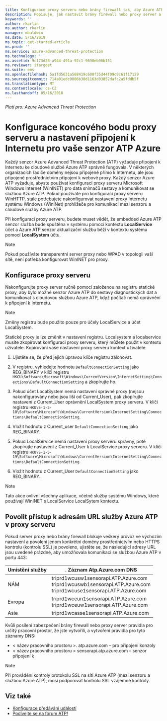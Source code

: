 ```yaml
---
title: Konfigurace proxy serveru nebo brány firewall tak, aby Azure ATP komunikace s senzoru | Microsoft Docs
description: Popisuje, jak nastavit brány firewall nebo proxy server a povolit komunikaci mezi Azure ATP cloud service a Azure ATP senzorů
keywords: ''
author: rkarlin
ms.author: rkarlin
manager: mbaldwin
ms.date: 5/16/2018
ms.topic: get-started-article
ms.prod: ''
ms.service: azure-advanced-threat-protection
ms.technology: ''
ms.assetid: 9c173d28-a944-491a-92c1-9690eb06b151
ms.reviewer: itargoet
ms.suite: ems
ms.openlocfilehash: 5a1fd5631a568419c600f35d44f09c9c61f17129
ms.sourcegitcommit: 714a01edc9006b38d1163d03852dafc2a5fddb5f
ms.translationtype: MT
ms.contentlocale: cs-CZ
ms.lasthandoff: 05/16/2018
---
```

*Platí pro: Azure Advanced Threat Protection*



# <a name="configure-endpoint-proxy-and-internet-connectivity-settings-for-your-azure-atp-sensor"></a>Konfigurace koncového bodu proxy serveru a nastavení připojení k Internetu pro vaše senzor ATP Azure

Každý senzor Azure Advanced Threat Protection (ATP) vyžaduje připojení k Internetu ke cloudové službě Azure ATP správně fungovala. V některých organizacích řadiče domény nejsou připojené přímo k Internetu, ale jsou připojené prostřednictvím připojení k webové proxy. Každý senzor Azure ATP vyžaduje, abyste používat konfiguraci proxy serveru Microsoft Windows Internet (WinINET) pro data snímačů sestavy a komunikovat se službou Azure ATP. Pokud používáte pro konfiguraci proxy serveru WinHTTP, stále potřebujete nakonfigurovat nastavení proxy Internetu systému Windows (WinINet) prohlížeče pro komunikaci mezi senzoru a cloudové služby Azure ATP.


Při konfiguraci proxy serveru, budete muset vědět, že embedded Azure ATP senzor služba bude spuštěna v systému pomocí kontextu **LocalService** účet a Azure ATP senzor aktualizační službu běží v kontextu systému pomocí **LocalSystem** účtu. 

> [!NOTE]
> Pokud používáte transparentní server proxy nebo WPAD v topologii vaší sítě, není potřeba konfigurovat WinINET pro proxy.

## <a name="configure-the-proxy"></a>Konfigurace proxy serveru 

Nakonfigurujte proxy server ručně pomocí založenou na registru statické proxy, aby bylo možné senzor Azure ATP do sestavy diagnostických dat a komunikovat s cloudovou službou Azure ATP, když počítač nemá oprávnění k připojení k Internetu.

> [!NOTE]
> Změny registru bude použito pouze pro účely LocalService a účet LocalSystem.

Statické proxy je lze změnit v nastavení registru. Localsystem a localservice musíte zkopírovat konfiguraci proxy serveru, který můžete použít v kontextu uživatele. Kopírování vaše nastavení proxy serveru kontext uživatele:

1.   Ujistěte se, že před jejich úpravou klíče registru zálohovat.

2. V registru, vyhledejte hodnotu `DefaultConnectionSetting` jako REG_BINARY v klíči registru `HKCU\Software\Microsoft\Windows\CurrentVersion\InternetSetting\Connections\DefaultConnectionSetting` a zkopírujte ho.
 
2.  Pokud účet LocalSystem nemá nastavení správné proxy (nejsou nakonfigurovány nebo jsou liší od Current_User), pak zkopírujte nastavení z Current_User oprávnění LocalSystem proxy serveru. V klíči registru `HKU\S-1-5-18\Software\Microsoft\Windows\CurrentVersion\InternetSetting\Connections\DefaultConnectionSetting`.

3.  Vložit hodnotu z Current_user `DefaultConnectionSetting` jako REG_BINARY.

4.  Pokud LocalService nemá nastavení proxy serveru správný, poté zkopírujte nastavení z Current_User k LocalService proxy serveru. V klíči registru `HKU\S-1-5-19\Software\Microsoft\Windows\CurrentVersion\InternetSetting\Connections\DefaultConnectionSetting`.

5.  Vložit hodnotu z Current_User `DefaultConnectionSetting` jako REG_BINARY.

> [!NOTE]
> Tato akce ovlivní všechny aplikace, včetně služby systému Windows, které používají WinINET s LocalService LocalSytem kontextu.


## <a name="enable-access-to-azure-atp-service-urls-in-the-proxy-server"></a>Povolit přístup k adresám URL služby Azure ATP v proxy serveru

Pokud server proxy nebo brány firewall blokuje veškerý provoz ve výchozím nastavení a povolení jenom konkrétní domény prostřednictvím nebo HTTPS kontrolu (kontrolu SSL) je povoleno, ujistěte se, že následující adresy URL jsou uvedené prázdné, aby umožňovala komunikaci se službou Azure ATP v portu 443:

|Umístění služby|. Záznam Atp.Azure.com DNS|
|----|----|
|NÁM |triprd1wcusw1sensorapi.ATP.Azure.com<br>triprd1wcuswb1sensorapi.ATP.Azure.com<br>triprd1wcuse1sensorapi.ATP.Azure.com|
|Evropa|triprd1wceun1sensorapi.ATP.Azure.com<br>triprd1wceuw1sensorapi.ATP.Azure.com|
|Asie|triprd1wcasse1sensorapi.ATP.Azure.com|


Kvůli posílení zabezpečení brány firewall nebo proxy server pravidla pro určitý pracovní prostor, že jste vytvořili, a vytvoření pravidla pro tyto záznamy DNS:
- < název pracovního prostoru >. atp.azure.com – pro připojení konzoly
- < název pracovního prostoru > sensorapi.atp.azure.com – senzor připojení k
 
> [!NOTE]
> Při provádění kontroly protokolu SSL na síti Azure ATP (mezi senzoru a službou Azure ATP), musí podporovat kontrolu SSL vzájemné kontroly.


## <a name="see-also"></a>Viz také
- [Konfigurace předávání událostí](configure-event-forwarding.md)
- [Podívejte se na fórum ATP!](https://aka.ms/azureatpcommunity)